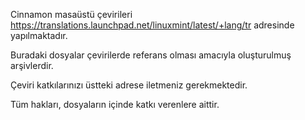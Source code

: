 Cinnamon masaüstü çevirileri https://translations.launchpad.net/linuxmint/latest/+lang/tr adresinde yapılmaktadır.

Buradaki dosyalar çevirilerde referans olması amacıyla oluşturulmuş arşivlerdir.

Çeviri katkılarınızı üstteki adrese iletmeniz gerekmektedir.

Tüm hakları, dosyaların içinde katkı verenlere aittir.

